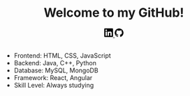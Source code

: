 <h1 align = center>Welcome to my GitHub!</h1>
<div align = center>
<a href = "https://www.linkedin.com/in/bowen-yuan2020/" target = "_blank">
<img src = "img/linkedin.svg" width = "20px" height = "20px">
</a>
<a href = "https://github.com/BowenYuan95" target = "_blank">
<img src = "img/github.svg" width = "20px" height = "20px">
</a>
</div>
<br>

- Frontend: HTML, CSS, JavaScript<br>
- Backend: Java, C++, Python<br>
- Database: MySQL, MongoDB<br>
- Framework: React, Angular<br>
- Skill Level: Always studying<br>

